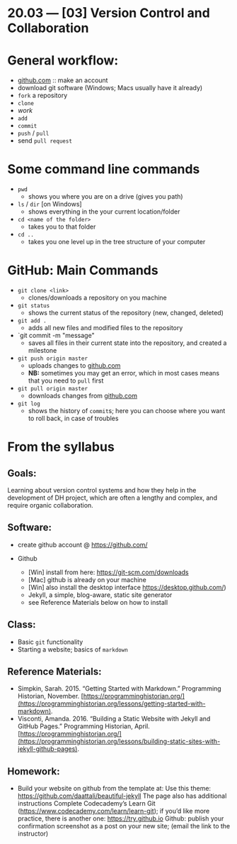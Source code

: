 # 20.03 — [03] Version Control and Collaboration



# General workflow:

* [github.com](https://github.com/) :: make an account
* download git software (Windows; Macs usually have it already)
* `fork` a repository
* `clone`
* *work*
* `add`
* `commit`
* `push` / `pull`
* send `pull request`


# Some command line commands

* `pwd`
	- shows you where you are on a drive (gives you path)
* `ls` / `dir` [on Windows]
	- shows everything in the your current location/folder
* `cd <name of the folder>`
	- takes you to that folder
* `cd ..` 
	- takes you one level up in the tree structure of your computer

# GitHub: Main Commands

* `git clone <link>`
	- clones/downloads a repository on you machine
* `git status`
	- shows the current status of the repository (new, changed, deleted)
* `git add .`
	- adds all new files and modified files to the repository
* `git commit -m "message"
	- saves all files in their current state into the repository, and created a milestone
* `git push origin master`
	- uploads changes to [github.com](https://github.com/)
	- **NB:** sometimes you may get an error, which in most cases means that you need to `pull` first
* `git pull origin master`
	- downloads changes from [github.com](https://github.com/)
* `git log`
	- shows the history of `commit`s; here you can choose where you want to roll back, in case of troubles

# From the syllabus

## Goals:

Learning about version control systems and how they help in the development of  DH project, which are often a lengthy and complex, and require organic collaboration. 


## Software:

* create github account @ https://github.com/

* Github
	- [Win] install from here: https://git-scm.com/downloads 
	- [Mac] github is already on your machine
	- [Win] also install the desktop interface https://desktop.github.com/)
	- Jekyll, a simple, blog-aware, static site generator
	- see Reference Materials below on how to install


## Class:

* Basic `git` functionality
* Starting a website; basics of `markdown`


## Reference Materials:

* Simpkin, Sarah. 2015. “Getting Started with Markdown.” Programming Historian, November. [https://programminghistorian.org/](https://programminghistorian.org/lessons/getting-started-with-markdown).
* Visconti, Amanda. 2016. “Building a Static Website with Jekyll and GitHub Pages.” Programming Historian, April. [https://programminghistorian.org/](https://programminghistorian.org/lessons/building-static-sites-with-jekyll-github-pages).


## Homework:

* Build your website on github from the template at: 
Use this theme: https://github.com/daattali/beautiful-jekyll
The page also has additional instructions
Complete Codecademy’s Learn Git (https://www.codecademy.com/learn/learn-git);
if you’d like more practice, there is another one: https://try.github.io 
Github: publish your confirmation screenshot as a post on your new site; (email the link to the instructor)

